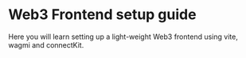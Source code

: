 # Web3 Frontend setup guide

Here you will learn setting up a light-weight Web3 frontend using vite, wagmi and connectKit.
